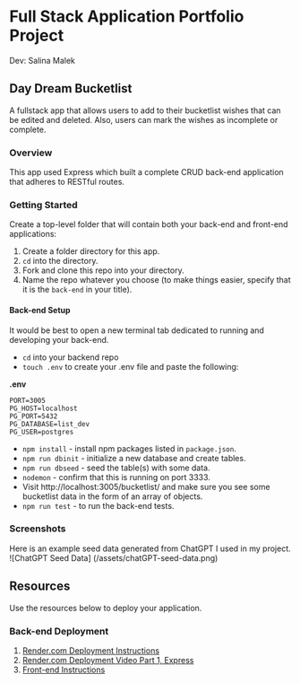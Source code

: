 # Full Stack Application Portfolio Project

Dev: Salina Malek

## Day Dream Bucketlist

A fullstack app that allows users to add to their bucketlist wishes that can be edited and deleted. Also, users can mark the wishes as incomplete or complete.

### Overview

This app used Express which built a complete CRUD back-end application that adheres to RESTful routes.

### Getting Started

Create a top-level folder that will contain both your back-end and front-end applications:

1. Create a folder directory for this app.
2. `cd` into the directory.
3. Fork and clone this repo into your directory.
4. Name the repo whatever you choose (to make things easier, specify that it is the `back-end` in your title).

#### Back-end Setup

It would be best to open a new terminal tab dedicated to running and developing your back-end.

- `cd` into your backend repo
- `touch .env` to create your .env file and paste the following:

**.env**

```
PORT=3005
PG_HOST=localhost
PG_PORT=5432
PG_DATABASE=list_dev
PG_USER=postgres
```

- `npm install` - install npm packages listed in `package.json`.
- `npm run dbinit` - initialize a new database and create tables.
- `npm run dbseed` - seed the table(s) with some data.
- `nodemon` - confirm that this is running on port 3333.
- Visit http://localhost:3005/bucketlist/ and make sure you see some bucketlist data in the form of an array of objects.
- `npm run test` - to run the back-end tests.

### Screenshots

Here is an example seed data generated from ChatGPT I used in my project.
![ChatGPT Seed Data] (/assets/chatGPT-seed-data.png)

## Resources

Use the resources below to deploy your application.

### Back-end Deployment

1. [Render.com Deployment Instructions](https://github.com/9-1-pursuit/guide-deployment/tree/main/render-express-postgres)
1. [Render.com Deployment Video Part 1, Express](https://drive.google.com/file/d/1JefmByjhsh8zoLwzpwdv-Hn9Wg4ezaOB/view?usp=sharing)
1. [Front-end Instructions](https://github.com/Salinamalek/PERN-Portfolio-Project-Frontend)
